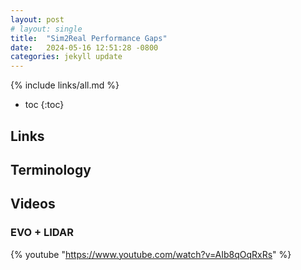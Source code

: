```yaml
---
layout: post
# layout: single
title:  "Sim2Real Performance Gaps"
date:   2024-05-16 12:51:28 -0800
categories: jekyll update
---
```


{% include links/all.md %}

* toc
{:toc}


## Links

## Terminology

## Videos

### EVO + LIDAR

 {% youtube "https://www.youtube.com/watch?v=AIb8qOqRxRs" %}
